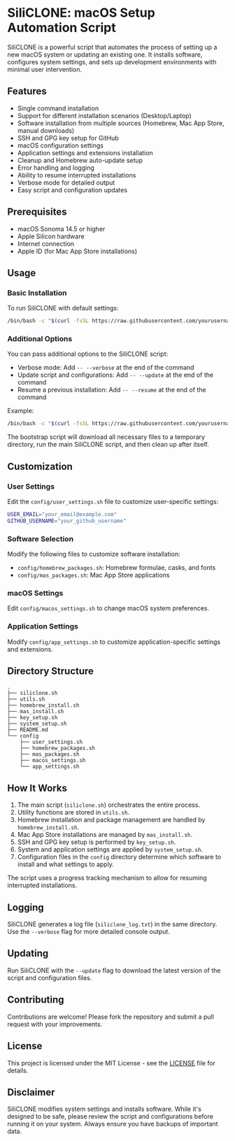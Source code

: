 # SiliCLONE: macOS Setup Automation Script

SiliCLONE is a powerful script that automates the process of setting up a new macOS system or updating an existing one. It installs software, configures system settings, and sets up development environments with minimal user intervention.

## Features

- Single command installation
- Support for different installation scenarios (Desktop/Laptop)
- Software installation from multiple sources (Homebrew, Mac App Store, manual downloads)
- SSH and GPG key setup for GitHub
- macOS configuration settings
- Application settings and extensions installation
- Cleanup and Homebrew auto-update setup
- Error handling and logging
- Ability to resume interrupted installations
- Verbose mode for detailed output
- Easy script and configuration updates

## Prerequisites

- macOS Sonoma 14.5 or higher
- Apple Silicon hardware
- Internet connection
- Apple ID (for Mac App Store installations)

## Usage

### Basic Installation

To run SiliCLONE with default settings:

```bash
/bin/bash -c "$(curl -fsSL https://raw.githubusercontent.com/yourusername/your-repo/main/bootstrap.sh)"
```

### Additional Options

You can pass additional options to the SiliCLONE script:

- Verbose mode: Add `-- --verbose` at the end of the command
- Update script and configurations: Add `-- --update` at the end of the command
- Resume a previous installation: Add `-- --resume` at the end of the command

Example:

```bash
/bin/bash -c "$(curl -fsSL https://raw.githubusercontent.com/yourusername/your-repo/main/bootstrap.sh)" -- --verbose
```

The bootstrap script will download all necessary files to a temporary directory, run the main SiliCLONE script, and then clean up after itself.

## Customization

### User Settings

Edit the `config/user_settings.sh` file to customize user-specific settings:

```bash
USER_EMAIL="your_email@example.com"
GITHUB_USERNAME="your_github_username"
```

### Software Selection

Modify the following files to customize software installation:

- `config/homebrew_packages.sh`: Homebrew formulae, casks, and fonts
- `config/mas_packages.sh`: Mac App Store applications

### macOS Settings

Edit `config/macos_settings.sh` to change macOS system preferences.

### Application Settings

Modify `config/app_settings.sh` to customize application-specific settings and extensions.

## Directory Structure

```
.
├── siliclone.sh
├── utils.sh
├── homebrew_install.sh
├── mas_install.sh
├── key_setup.sh
├── system_setup.sh
├── README.md
└── config
    ├── user_settings.sh
    ├── homebrew_packages.sh
    ├── mas_packages.sh
    ├── macos_settings.sh
    └── app_settings.sh
```

## How It Works

1. The main script (`siliclone.sh`) orchestrates the entire process.
2. Utility functions are stored in `utils.sh`.
3. Homebrew installation and package management are handled by `homebrew_install.sh`.
4. Mac App Store installations are managed by `mas_install.sh`.
5. SSH and GPG key setup is performed by `key_setup.sh`.
6. System and application settings are applied by `system_setup.sh`.
7. Configuration files in the `config` directory determine which software to install and what settings to apply.

The script uses a progress tracking mechanism to allow for resuming interrupted installations.

## Logging

SiliCLONE generates a log file (`siliclone_log.txt`) in the same directory. Use the `--verbose` flag for more detailed console output.

## Updating

Run SiliCLONE with the `--update` flag to download the latest version of the script and configuration files.

## Contributing

Contributions are welcome! Please fork the repository and submit a pull request with your improvements.

## License

This project is licensed under the MIT License - see the [LICENSE](LICENSE) file for details.

## Disclaimer

SiliCLONE modifies system settings and installs software. While it's designed to be safe, please review the script and configurations before running it on your system. Always ensure you have backups of important data.
